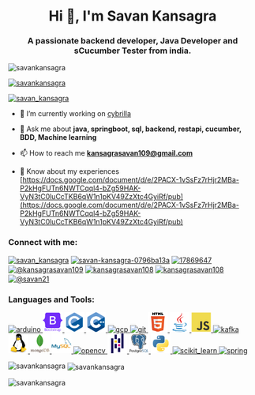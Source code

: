 <h1 align="center">Hi 👋, I'm Savan Kansagra</h1>
<h3 align="center">A passionate backend developer, Java Developer and sCucumber Tester from india.</h3>

<p align="left"> <img src="https://komarev.com/ghpvc/?username=savankansagra&label=Profile%20views&color=0e75b6&style=flat" alt="savankansagra" /> </p>

<p align="left"> <a href="https://github.com/ryo-ma/github-profile-trophy"><img src="https://github-profile-trophy.vercel.app/?username=savankansagra" alt="savankansagra" /></a> </p>

<p align="left"> <a href="https://twitter.com/savan_kansagra" target="blank"><img src="https://img.shields.io/twitter/follow/savan_kansagra?logo=twitter&style=for-the-badge" alt="savan_kansagra" /></a> </p>

- 🔭 I’m currently working on [cybrilla](https://www.cybrilla.com/)


- 💬 Ask me about **java, springboot, sql, backend, restapi, cucumber, BDD, Machine learning**

- 📫 How to reach me **kansagrasavan109@gmail.com**

- 📄 Know about my experiences [https://docs.google.com/document/d/e/2PACX-1vSsFz7rHjr2MBa-P2kHgFUTn6NWTCqql4-bZg59HAK-VyN3tC0luCcTKB6qW1n1pKV49ZzXtc4GyiRf/pub](https://docs.google.com/document/d/e/2PACX-1vSsFz7rHjr2MBa-P2kHgFUTn6NWTCqql4-bZg59HAK-VyN3tC0luCcTKB6qW1n1pKV49ZzXtc4GyiRf/pub)

<h3 align="left">Connect with me:</h3>
<p align="left">
<a href="https://twitter.com/savan_kansagra" target="blank"><img align="center" src="https://raw.githubusercontent.com/rahuldkjain/github-profile-readme-generator/master/src/images/icons/Social/twitter.svg" alt="savan_kansagra" height="30" width="40" /></a>
<a href="https://linkedin.com/in/savan-kansagra-0796ba13a" target="blank"><img align="center" src="https://raw.githubusercontent.com/rahuldkjain/github-profile-readme-generator/master/src/images/icons/Social/linked-in-alt.svg" alt="savan-kansagra-0796ba13a" height="30" width="40" /></a>
<a href="https://stackoverflow.com/users/17869647" target="blank"><img align="center" src="https://raw.githubusercontent.com/rahuldkjain/github-profile-readme-generator/master/src/images/icons/Social/stack-overflow.svg" alt="17869647" height="30" width="40" /></a>
<a href="https://medium.com/@kansagrasavan109" target="blank"><img align="center" src="https://raw.githubusercontent.com/rahuldkjain/github-profile-readme-generator/master/src/images/icons/Social/medium.svg" alt="@kansagrasavan109" height="30" width="40" /></a>
<a href="https://www.hackerrank.com/kansagrasavan108" target="blank"><img align="center" src="https://raw.githubusercontent.com/rahuldkjain/github-profile-readme-generator/master/src/images/icons/Social/hackerrank.svg" alt="kansagrasavan108" height="30" width="40" /></a>
<a href="https://www.leetcode.com/kansagrasavan108" target="blank"><img align="center" src="https://raw.githubusercontent.com/rahuldkjain/github-profile-readme-generator/master/src/images/icons/Social/leet-code.svg" alt="kansagrasavan108" height="30" width="40" /></a>
<a href="https://www.hackerearth.com/@savan21" target="blank"><img align="center" src="https://raw.githubusercontent.com/rahuldkjain/github-profile-readme-generator/master/src/images/icons/Social/hackerearth.svg" alt="@savan21" height="30" width="40" /></a>
</p>

<h3 align="left">Languages and Tools:</h3>
<p align="left"> <a href="https://www.arduino.cc/" target="_blank" rel="noreferrer"> <img src="https://cdn.worldvectorlogo.com/logos/arduino-1.svg" alt="arduino" width="40" height="40"/> </a> <a href="https://getbootstrap.com" target="_blank" rel="noreferrer"> <img src="https://raw.githubusercontent.com/devicons/devicon/master/icons/bootstrap/bootstrap-plain-wordmark.svg" alt="bootstrap" width="40" height="40"/> </a> <a href="https://www.cprogramming.com/" target="_blank" rel="noreferrer"> <img src="https://raw.githubusercontent.com/devicons/devicon/master/icons/c/c-original.svg" alt="c" width="40" height="40"/> </a> <a href="https://www.w3schools.com/cpp/" target="_blank" rel="noreferrer"> <img src="https://raw.githubusercontent.com/devicons/devicon/master/icons/cplusplus/cplusplus-original.svg" alt="cplusplus" width="40" height="40"/> </a> <a href="https://cloud.google.com" target="_blank" rel="noreferrer"> <img src="https://www.vectorlogo.zone/logos/google_cloud/google_cloud-icon.svg" alt="gcp" width="40" height="40"/> </a> <a href="https://git-scm.com/" target="_blank" rel="noreferrer"> <img src="https://www.vectorlogo.zone/logos/git-scm/git-scm-icon.svg" alt="git" width="40" height="40"/> </a> <a href="https://www.w3.org/html/" target="_blank" rel="noreferrer"> <img src="https://raw.githubusercontent.com/devicons/devicon/master/icons/html5/html5-original-wordmark.svg" alt="html5" width="40" height="40"/> </a> <a href="https://www.java.com" target="_blank" rel="noreferrer"> <img src="https://raw.githubusercontent.com/devicons/devicon/master/icons/java/java-original.svg" alt="java" width="40" height="40"/> </a> <a href="https://developer.mozilla.org/en-US/docs/Web/JavaScript" target="_blank" rel="noreferrer"> <img src="https://raw.githubusercontent.com/devicons/devicon/master/icons/javascript/javascript-original.svg" alt="javascript" width="40" height="40"/> </a> <a href="https://kafka.apache.org/" target="_blank" rel="noreferrer"> <img src="https://www.vectorlogo.zone/logos/apache_kafka/apache_kafka-icon.svg" alt="kafka" width="40" height="40"/> </a> <a href="https://www.linux.org/" target="_blank" rel="noreferrer"> <img src="https://raw.githubusercontent.com/devicons/devicon/master/icons/linux/linux-original.svg" alt="linux" width="40" height="40"/> </a> <a href="https://www.mongodb.com/" target="_blank" rel="noreferrer"> <img src="https://raw.githubusercontent.com/devicons/devicon/master/icons/mongodb/mongodb-original-wordmark.svg" alt="mongodb" width="40" height="40"/> </a> <a href="https://www.mysql.com/" target="_blank" rel="noreferrer"> <img src="https://raw.githubusercontent.com/devicons/devicon/master/icons/mysql/mysql-original-wordmark.svg" alt="mysql" width="40" height="40"/> </a> <a href="https://opencv.org/" target="_blank" rel="noreferrer"> <img src="https://www.vectorlogo.zone/logos/opencv/opencv-icon.svg" alt="opencv" width="40" height="40"/> </a> <a href="https://pandas.pydata.org/" target="_blank" rel="noreferrer"> <img src="https://raw.githubusercontent.com/devicons/devicon/2ae2a900d2f041da66e950e4d48052658d850630/icons/pandas/pandas-original.svg" alt="pandas" width="40" height="40"/> </a> <a href="https://www.postgresql.org" target="_blank" rel="noreferrer"> <img src="https://raw.githubusercontent.com/devicons/devicon/master/icons/postgresql/postgresql-original-wordmark.svg" alt="postgresql" width="40" height="40"/> </a> <a href="https://www.python.org" target="_blank" rel="noreferrer"> <img src="https://raw.githubusercontent.com/devicons/devicon/master/icons/python/python-original.svg" alt="python" width="40" height="40"/> </a> <a href="https://scikit-learn.org/" target="_blank" rel="noreferrer"> <img src="https://upload.wikimedia.org/wikipedia/commons/0/05/Scikit_learn_logo_small.svg" alt="scikit_learn" width="40" height="40"/> </a> <a href="https://spring.io/" target="_blank" rel="noreferrer"> <img src="https://www.vectorlogo.zone/logos/springio/springio-icon.svg" alt="spring" width="40" height="40"/> </a> </p>

<p><img align="left" src="https://github-readme-stats.vercel.app/api/top-langs?username=savankansagra&show_icons=true&locale=en&layout=compact" alt="savankansagra" /></p>

<p>&nbsp;<img align="center" src="https://github-readme-stats.vercel.app/api?username=savankansagra&show_icons=true&locale=en" alt="savankansagra" /></p>

<p><img align="center" src="https://github-readme-streak-stats.herokuapp.com/?user=savankansagra&" alt="savankansagra" /></p>

